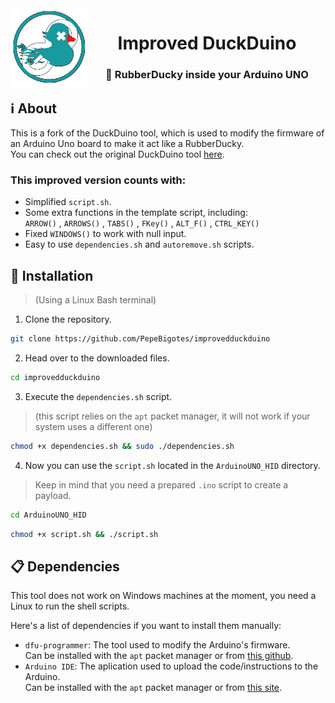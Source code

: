 <img align="left" src="./duckduinologo.png" width=125px height=125px>
<h1 align="center">Improved DuckDuino</h1>
<h3 align="center">🐤 RubberDucky inside your Arduino UNO</h3>


## ℹ About

This is a fork of the DuckDuino tool, which is used to modify the firmware of an Arduino Uno board to make it act like a RubberDucky.  
You can check out the original DuckDuino tool [here](https://github.com/Lacerda53/duckduino).  
<h3>This improved version counts with:</h3>

- Simplified `script.sh`.
- Some extra functions in the template script, including:   
 `ARROW()` , `ARROWS()` , `TABS()` , `FKey()` , `ALT_F()` , `CTRL_KEY()`  
- Fixed `WINDOWS()` to work with null input.  
- Easy to use `dependencies.sh` and `autoremove.sh` scripts.  
## 🔧 Installation
>(Using a Linux Bash terminal)
1. Clone the repository.  
```bash
git clone https://github.com/PepeBigotes/improvedduckduino
```  
2. Head over to the downloaded files.
```bash
cd improvedduckduino
```
3. Execute the `dependencies.sh` script.  
>(this script relies on the `apt` packet manager, it will not work if your system uses a different one)  
```bash
chmod +x dependencies.sh && sudo ./dependencies.sh
```  
4. Now you can use the `script.sh` located in the `ArduinoUNO_HID` directory.  
>Keep in mind that you need a prepared `.ino` script to create a payload.
```bash
cd ArduinoUNO_HID 
```
```bash
chmod +x script.sh && ./script.sh
```
## 📋 Dependencies
This tool does not work on Windows machines at the moment, you need a Linux to run the shell scripts.  
 
Here's a list of dependencies if you want to install them manually:  
 - `dfu-programmer`: The tool used to modify the Arduino's firmware.  
   Can be installed with the `apt` packet manager or from [this github](https://github.com/dfu-programmer/dfu-programmer).
 - `Arduino IDE`: The aplication used to upload the code/instructions to the Arduino.  
   Can be installed with the `apt` packet manager or from [this site](https://www.arduino.cc/en/software).
